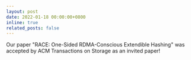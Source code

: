 ```yaml
---
layout: post
date: 2022-01-18 00:00:00+0800
inline: true
related_posts: false
---
```


Our paper "RACE: One-Sided RDMA-Conscious Extendible Hashing" was accepted by ACM Transactions on Storage as an invited paper!
